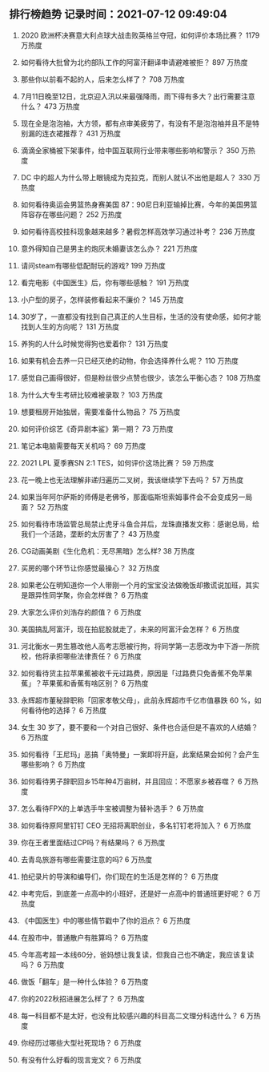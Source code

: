 
## 排行榜趋势 记录时间：2021-07-12 09:49:04
  
  1. 2020 欧洲杯决赛意大利点球大战击败英格兰夺冠，如何评价本场比赛？ 1179 万热度
    
  2. 如何看待大批曾为北约部队工作的阿富汗翻译申请避难被拒？ 897 万热度
    
  3. 那些你以前看不起的人，后来怎么样了？ 708 万热度
    
  4. 7月11日晚至12日，北京迎入汛以来最强降雨，雨下得有多大？出行需要注意什么？ 473 万热度
    
  5. 现在全是泡泡袖，大方领，都有点审美疲劳了，有没有不是泡泡袖并且不是特别漏的连衣裙推荐？ 431 万热度
    
  6. 滴滴全家桶被下架事件，给中国互联网行业带来哪些影响和警示？ 350 万热度
    
  7. DC 中的超人为什么带上眼镜成为克拉克，而别人就认不出他是超人？ 330 万热度
    
  8. 如何看待奥运会男篮热身赛美国 87：90尼日利亚输掉比赛，今年的美国男篮阵容存在哪些问题？ 252 万热度
    
  9. 如何看待高校挂科现象越来越多？暑假怎样高效学习通过补考？ 236 万热度
    
  10. 意外得知自己是男主的炮灰未婚妻该怎么办？ 221 万热度
    
  11. 请问steam有哪些低配耐玩的游戏? 199 万热度
    
  12. 看完电影《中国医生》后，你有哪些感触？ 191 万热度
    
  13. 小户型的房子，怎样装修看起来不廉价？ 145 万热度
    
  14. 30岁了，一直都没有找到自己真正的人生目标，生活的没有使命感，如何才能找到人生的方向呢？ 131 万热度
    
  15. 养狗的人什么时候觉得狗也爱着你？ 131 万热度
    
  16. 如果有机会去养一只已经灭绝的动物，你会选择养什么呢？ 110 万热度
    
  17. 感觉自己画得很好，但是粉丝很少点赞也很少，该怎么平衡心态？ 108 万热度
    
  18. 为什么大专生考研比较难被录取？ 103 万热度
    
  19. 想要租房开始独居，需要准备什么物品？ 75 万热度
    
  20. 如何评价综艺《奇异剧本鲨》第一期？ 73 万热度
    
  21. 笔记本电脑需要每天关机吗？ 69 万热度
    
  22. 2021 LPL 夏季赛SN 2:1 TES，如何评价这场比赛？ 59 万热度
    
  23. 花一晚上也无法理解非递归遍历二叉树，我该继续学下去吗？ 57 万热度
    
  24. 如果当年阿尔萨斯的师傅是老佛爷，那面临斯坦索姆事件会不会变成另一局面？ 52 万热度
    
  25. 如何看待市场监管总局禁止虎牙斗鱼合并后，龙珠直播发文称：感谢总局，给我们一个活路，垄断的太厉害了？ 43 万热度
    
  26. CG动画美剧《生化危机：无尽黑暗》怎么样? 38 万热度
    
  27. 买房的哪个环节让你感觉最操心？ 32 万热度
    
  28. 如果老公在明知道你一个人带刚一个月的宝宝没法做晚饭却撒谎说加班，其实是跟异性同学聚，你会怎样做？ 6 万热度
    
  29. 大家怎么评价刘浩存的颜值？ 6 万热度
    
  30. 美国搞乱阿富汗，现在拍屁股就走了，未来的阿富汗会怎样？ 6 万热度
    
  31. 河北衡水一男生篡改他人高考志愿被行拘，将同学第一志愿改为中下游一所院校，他将承担哪些法律责任？ 6 万热度
    
  32. 如何看待货主拉苹果蕉被收千元过路费，原因是「过路费只免香蕉不免苹果蕉」？苹果蕉和香蕉有啥区别？ 6 万热度
    
  33. 永辉超市董秘辞职称「回家孝敬父母」，此前永辉超市千亿市值暴跌 60 %，如何看待他的选择？ 6 万热度
    
  34. 女生 30 岁了，要不要和一个对自己很好、条件也合适但是不喜欢的人结婚？ 6 万热度
    
  35. 如何看待「王尼玛」恶搞「奥特曼」一案即将开庭，此案结果会如何？会产生哪些影响？ 6 万热度
    
  36. 如何看待男子辞职回乡15年种4万亩树，并且回应：不愿家乡被吞噬？ 6 万热度
    
  37. 怎么看待FPX的上单选手牛宝被调整为替补选手？ 6 万热度
    
  38. 如何看待原阿里钉钉 CEO 无招将离职创业，多名钉钉老将加入？ 6 万热度
    
  39. 你在王者里面结过CP吗？有结果吗？ 6 万热度
    
  40. 去青岛旅游有哪些需要注意的吗? 6 万热度
    
  41. 拍纪录片的导演和编导们，你们现在的生活是怎样的？ 6 万热度
    
  42. 中考完后，到底差一点高中的小班好，还是好一点高中的普通班更好呢？ 6 万热度
    
  43. 《中国医生》中的哪些情节戳中了你的泪点？ 6 万热度
    
  44. 在股市中，普通散户有胜算吗？ 6 万热度
    
  45. 今年高考超一本线60分，爸妈想让我复读，但我自己也不确定，我应该复读吗？ 6 万热度
    
  46. 做饭「翻车」是一种什么体验？ 6 万热度
    
  47. 你的2022秋招进展怎么样了？ 6 万热度
    
  48. 每一科目都不是太好，也没有比较感兴趣的科目高二文理分科选什么？ 6 万热度
    
  49. 你经历过哪些大型社死现场？ 6 万热度
    
  50. 有没有什么好看的现言宠文？ 6 万热度
    